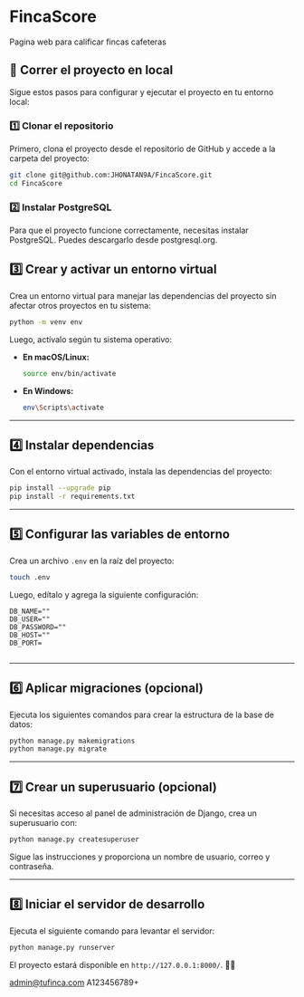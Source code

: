 # FincaScore
Pagina web para calificar fincas cafeteras

## 🚀 Correr el proyecto en local

Sigue estos pasos para configurar y ejecutar el proyecto en tu entorno local:

### 1️⃣ Clonar el repositorio  
Primero, clona el proyecto desde el repositorio de GitHub y accede a la carpeta del proyecto:  
```bash
git clone git@github.com:JHONATAN9A/FincaScore.git
cd FincaScore
```
### 2️⃣ Instalar PostgreSQL
Para que el proyecto funcione correctamente, necesitas instalar PostgreSQL. Puedes descargarlo desde postgresql.org.

## 3️⃣ Crear y activar un entorno virtual  
Crea un entorno virtual para manejar las dependencias del proyecto sin afectar otros proyectos en tu sistema:  

```bash  
python -m venv env  
```  

Luego, actívalo según tu sistema operativo:  

- **En macOS/Linux:**  
  ```bash  
  source env/bin/activate  
  ```  
- **En Windows:**  
  ```bash  
  env\Scripts\activate  
  ```  

---  

## 4️⃣ Instalar dependencias  
Con el entorno virtual activado, instala las dependencias del proyecto:  

```bash  
pip install --upgrade pip  
pip install -r requirements.txt  
```  

---  

## 5️⃣ Configurar las variables de entorno  
Crea un archivo `.env` en la raíz del proyecto:  

```bash  
touch .env  
```  

Luego, edítalo y agrega la siguiente configuración:  

```env  
DB_NAME=""
DB_USER=""
DB_PASSWORD=""
DB_HOST=""
DB_PORT=
 
```  

---  

## 6️⃣ Aplicar migraciones (opcional)  
Ejecuta los siguientes comandos para crear la estructura de la base de datos:  

```bash  
python manage.py makemigrations  
python manage.py migrate  
```  

---  

## 7️⃣ Crear un superusuario (opcional)  
Si necesitas acceso al panel de administración de Django, crea un superusuario con:  

```bash  
python manage.py createsuperuser  
```  

Sigue las instrucciones y proporciona un nombre de usuario, correo y contraseña.  

---  

## 8️⃣ Iniciar el servidor de desarrollo  
Ejecuta el siguiente comando para levantar el servidor:  

```bash  
python manage.py runserver  
```  

El proyecto estará disponible en `http://127.0.0.1:8000/`. 🎉🚀

admin@tufinca.com
A123456789+


